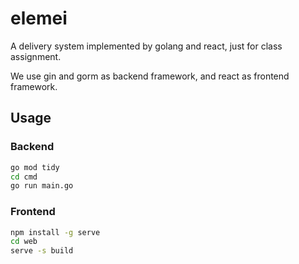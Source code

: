 # elemei

A delivery system implemented by golang and react, just for class assignment.

We use gin and gorm as backend framework, and react as frontend framework.

## Usage

### Backend

```bash
go mod tidy
cd cmd
go run main.go
```

### Frontend

```bash
npm install -g serve
cd web
serve -s build
```
